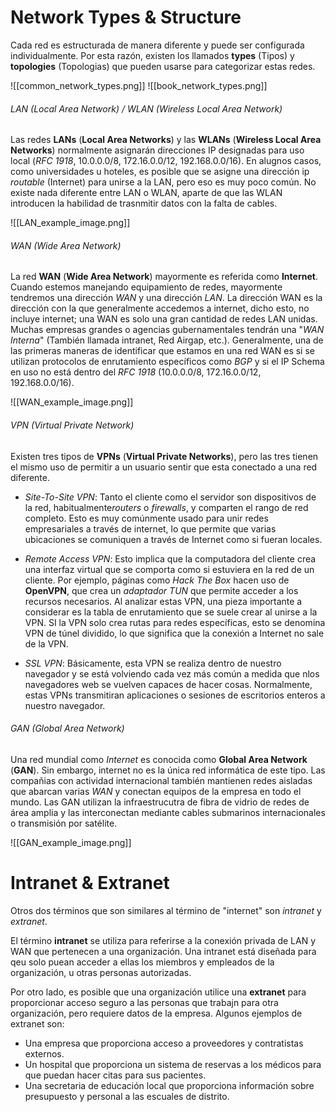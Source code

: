 # Network Types & Structure

Cada red es estructurada de manera diferente y puede ser configurada individualmente. Por esta razón, existen los llamados **types** (Tipos) y **topologies** (Topologias) que pueden usarse para categorizar estas redes.

 ![[common_network_types.png]]
 ![[book_network_types.png]]
 
###### LAN (Local Area Network) / WLAN (Wireless Local Area Network)

Las redes **LANs** (**Local Area Networks**) y las **WLANs** (**Wireless Local Area Networks**) normalmente asignarán direcciones IP designadas para uso local (*RFC 1918*, 10.0.0.0/8, 172.16.0.0/12, 192.168.0.0/16). En alugnos casos, como universidades u hoteles, es posible que se asigne una dirección ip *routable* (Internet) para unirse a la LAN, pero eso es muy poco común. No existe nada diferente entre LAN o WLAN, aparte de que las WLAN introducen la habilidad de trasnmitir datos con la falta de cables.

![[LAN_example_image.png]]

###### WAN (Wide Area Network)

La red **WAN** (**Wide Area Network**) mayormente es referida como **Internet**. Cuando estemos manejando equipamiento de redes, mayormente tendremos una dirección *WAN* y una dirección *LAN*. La dirección WAN es la dirección con la que generalmente accedemos a internet, dicho esto, no incluye internet; una WAN es solo una gran cantidad de redes LAN unidas. Muchas empresas grandes o agencias gubernamentales tendrán una "*WAN Interna*" (También llamada intranet, Red Airgap, etc.).
Generalmente, una de las primeras maneras de identificar que estamos en una red WAN es si se utilizan protocolos de enrutamiento específicos como *BGP* y si el IP Schema en uso no está dentro del *RFC 1918* (10.0.0.0/8, 172.16.0.0/12, 192.168.0.0/16). 

![[WAN_example_image.png]]

###### VPN (Virtual Private Network)

Existen tres tipos de **VPNs** (**Virtual Private Networks**), pero las tres tienen el mismo uso de permitir a un usuario sentir que esta conectado a una red diferente.

- *Site-To-Site VPN*: Tanto el cliente como el servidor son dispositivos de la red, habitualmente*routers* o *firewalls*, y comparten el rango de red completo. Esto es muy comúnmente usado para unir redes empresariales a través de internet, lo que permite que varias ubicaciones se comuniquen a través de Internet como si fueran locales.

- *Remote Access VPN*: Esto implica que la computadora del cliente crea una interfaz virtual que se comporta como si estuviera en la red de un cliente. Por ejemplo, páginas como *Hack The Box* hacen uso de **OpenVPN**, que crea un *adaptador TUN* que permite acceder a los recursos necesarios. Al analizar estas VPN, una pieza importante a considerar es la tabla de enrutamiento que se suele crear al unirse a la VPN. SI la VPN solo crea rutas para redes específicas, esto se denomina VPN de túnel dividido, lo que significa que la conexión a Internet no sale de la VPN.

- *SSL VPN*: Básicamente, esta VPN se realiza dentro de nuestro navegador y se está volviendo cada vez más común a medida que nlos navegadores web se vuelven capaces de hacer cosas. Normalmente, estas VPNs transmitiran aplicaciones o sesiones de escritorios enteros a nuestro navegador.
 
###### GAN (Global Area Network)

Una red mundial como *Internet* es conocida como **Global Area Network** (**GAN**). Sin embargo, internet no es la única red informática de este tipo. Las compañias con actividad internacional también mantienen redes aisladas que abarcan varias *WAN* y conectan equipos de la empresa en todo el mundo. Las GAN utilizan la infraestrucutra de fibra de vidrio de redes de área amplia y las interconectan mediante cables submarinos internacionales o transmisión por satélite.

![[GAN_example_image.png]]

# Intranet & Extranet

Otros dos términos que son similares al término de "internet" son *intranet* y *extranet*.

El término **intranet** se utiliza para referirse a la conexión privada de LAN y WAN que pertenecen a una organización. Una intranet está diseñada para qeu solo puean acceder a ellas los miembros y empleados de la organización, u otras personas autorizadas.

Por otro lado, es posible que una organización utilice una **extranet** para proporcionar acceso seguro a las personas que trabajn para otra organización, pero requiere datos de la empresa. Algunos ejemplos de extranet son:

- Una empresa que proporciona acceso a proveedores y contratistas externos.
- Un hospital que proporciona un sistema de reservas a los médicos para que puedan hacer citas para sus pacientes.
- Una secretaria de educación local que proporciona información sobre presupuesto y personal a las escuales de distrito.
